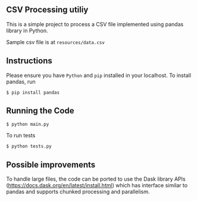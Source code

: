 ## CSV Processing utiliy
This is a simple project to process a CSV file implemented using pandas library in Python.

Sample csv file is at `resources/data.csv`

## Instructions
Please ensure you have `Python` and `pip` installed in your localhost.
To install pandas, run
    
    $ pip install pandas

## Running the Code
    $ python main.py

To run tests

    $ python tests.py

## Possible improvements
To handle large files, the code can be ported to use the Dask library APIs (https://docs.dask.org/en/latest/install.html) which has interface similar to pandas and supports chunked processing and parallelism.